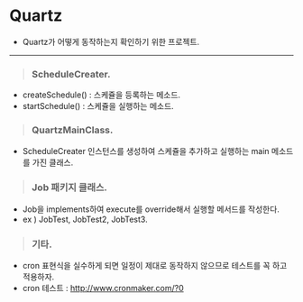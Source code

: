 # Quartz
- Quartz가 어떻게 동작하는지 확인하기 위한 프로젝트.

---
> ### ScheduleCreater.
- createSchedule() : 스케쥴을 등록하는 메소드. 
- startSchedule() :  스케쥴을 실행하는 메소드.

> ### QuartzMainClass.
- ScheduleCreater 인스턴스를 생성하여 스케쥴을 추가하고 실행하는 main 메소드를 가진 클래스.

> ### Job 패키지 클래스.
- Job을 implements하여 execute를 override해서 실행할 메서드를 작성한다.
- ex ) JobTest, JobTest2, JobTest3.

> ### 기타.
- cron 표현식을 실수하게 되면 일정이 제대로 동작하지 않으므로 테스트를 꼭 하고 적용하자.
- cron 테스트 : http://www.cronmaker.com/?0
